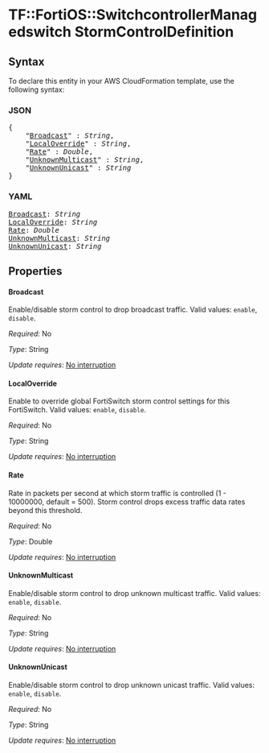 # TF::FortiOS::SwitchcontrollerManagedswitch StormControlDefinition

## Syntax

To declare this entity in your AWS CloudFormation template, use the following syntax:

### JSON

<pre>
{
    "<a href="#broadcast" title="Broadcast">Broadcast</a>" : <i>String</i>,
    "<a href="#localoverride" title="LocalOverride">LocalOverride</a>" : <i>String</i>,
    "<a href="#rate" title="Rate">Rate</a>" : <i>Double</i>,
    "<a href="#unknownmulticast" title="UnknownMulticast">UnknownMulticast</a>" : <i>String</i>,
    "<a href="#unknownunicast" title="UnknownUnicast">UnknownUnicast</a>" : <i>String</i>
}
</pre>

### YAML

<pre>
<a href="#broadcast" title="Broadcast">Broadcast</a>: <i>String</i>
<a href="#localoverride" title="LocalOverride">LocalOverride</a>: <i>String</i>
<a href="#rate" title="Rate">Rate</a>: <i>Double</i>
<a href="#unknownmulticast" title="UnknownMulticast">UnknownMulticast</a>: <i>String</i>
<a href="#unknownunicast" title="UnknownUnicast">UnknownUnicast</a>: <i>String</i>
</pre>

## Properties

#### Broadcast

Enable/disable storm control to drop broadcast traffic. Valid values: `enable`, `disable`.

_Required_: No

_Type_: String

_Update requires_: [No interruption](https://docs.aws.amazon.com/AWSCloudFormation/latest/UserGuide/using-cfn-updating-stacks-update-behaviors.html#update-no-interrupt)

#### LocalOverride

Enable to override global FortiSwitch storm control settings for this FortiSwitch. Valid values: `enable`, `disable`.

_Required_: No

_Type_: String

_Update requires_: [No interruption](https://docs.aws.amazon.com/AWSCloudFormation/latest/UserGuide/using-cfn-updating-stacks-update-behaviors.html#update-no-interrupt)

#### Rate

Rate in packets per second at which storm traffic is controlled (1 - 10000000, default = 500). Storm control drops excess traffic data rates beyond this threshold.

_Required_: No

_Type_: Double

_Update requires_: [No interruption](https://docs.aws.amazon.com/AWSCloudFormation/latest/UserGuide/using-cfn-updating-stacks-update-behaviors.html#update-no-interrupt)

#### UnknownMulticast

Enable/disable storm control to drop unknown multicast traffic. Valid values: `enable`, `disable`.

_Required_: No

_Type_: String

_Update requires_: [No interruption](https://docs.aws.amazon.com/AWSCloudFormation/latest/UserGuide/using-cfn-updating-stacks-update-behaviors.html#update-no-interrupt)

#### UnknownUnicast

Enable/disable storm control to drop unknown unicast traffic. Valid values: `enable`, `disable`.

_Required_: No

_Type_: String

_Update requires_: [No interruption](https://docs.aws.amazon.com/AWSCloudFormation/latest/UserGuide/using-cfn-updating-stacks-update-behaviors.html#update-no-interrupt)

